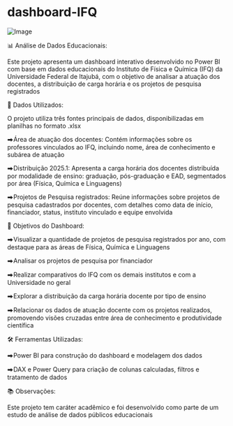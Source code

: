 # dashboard-IFQ

![Image](https://github.com/user-attachments/assets/05bce4b4-c958-4045-83b0-353a5f9799cb)

📊 Análise de Dados Educacionais:

Este projeto apresenta um dashboard interativo desenvolvido no Power BI com base em dados educacionais do Instituto de Física e Química (IFQ) da Universidade Federal de Itajubá, com o objetivo de analisar a atuação dos docentes, a distribuição de carga horária e os projetos de pesquisa registrados

🧩 Dados Utilizados:

O projeto utiliza três fontes principais de dados, disponibilizadas em planilhas no formato .xlsx

⮕Área de atuação dos docentes:
Contém informações sobre os professores vinculados ao IFQ, incluindo nome, área de conhecimento e subárea de atuação

⮕Distribuição 2025.1:
Apresenta a carga horária dos docentes distribuída por modalidade de ensino: graduação, pós-graduação e EAD, segmentados por área (Física, Química e Linguagens)

⮕Projetos de Pesquisa registrados:
Reúne informações sobre projetos de pesquisa cadastrados por docentes, com detalhes como data de início, financiador, status, instituto vinculado e equipe envolvida

📌 Objetivos do Dashboard:

⮕Visualizar a quantidade de projetos de pesquisa registrados por ano, com destaque para as áreas de Física, Química e Linguagens

⮕Analisar os projetos de pesquisa por financiador

⮕Realizar comparativos do IFQ com os demais institutos e com a Universidade no geral

⮕Explorar a distribuição da carga horária docente por tipo de ensino

⮕Relacionar os dados de atuação docente com os projetos realizados, promovendo visões cruzadas entre área de conhecimento e produtividade científica

🛠️ Ferramentas Utilizadas:

⮕Power BI para construção do dashboard e modelagem dos dados

⮕DAX e Power Query para criação de colunas calculadas, filtros e tratamento de dados

📚 Observações:

Este projeto tem caráter acadêmico e foi desenvolvido como parte de um estudo de análise de dados públicos educacionais

